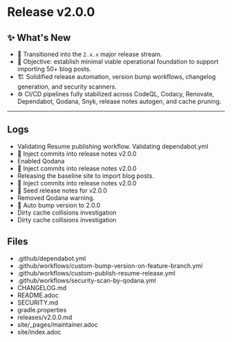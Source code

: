 # Release v2.0.0

## ✨ What's New

- 🚀 Transitioned into the `2.x.x` major release stream.
- 🎯 Objective: establish minimal viable operational foundation to support importing 50+ blog posts.
- 🏗️ Solidified release automation, version bump workflows, changelog generation, and security scanners.
- ⚙️ CI/CD pipelines fully stabilized across CodeQL, Codacy, Renovate, Dependabot, Qodana, Snyk, release notes autogen, and cache pruning.
---
## Logs

- Validating Resume publishing workflow. Validating dependabot.yml
- 📝 Inject commits into release notes v2.0.0
- Enabled Qodana
- 📝 Inject commits into release notes v2.0.0
- Releasing the baseline site to import blog posts.
- 📝 Inject commits into release notes v2.0.0
- 📝 Seed release notes for v2.0.0
- Removed Qodana warning.
- 🔼 Auto bump version to 2.0.0
- Dirty cache collisions investigation
- Dirty cache collisions investigation

## Files

- .github/dependabot.yml
- .github/workflows/custom-bump-version-on-feature-branch.yml
- .github/workflows/custom-publish-resume-release.yml
- .github/workflows/security-scan-by-qodana.yml
- CHANGELOG.md
- README.adoc
- SECURITY.md
- gradle.properties
- releases/v2.0.0.md
- site/_pages/maintainer.adoc
- site/index.adoc
